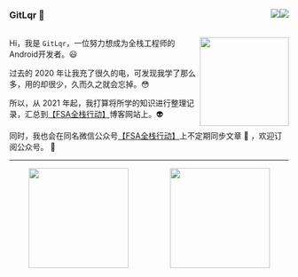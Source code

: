 <div style="display:flex;flex-direction:row;justify-content: space-between;align-items: center;">
  <h3 style="display:inline-block">GitLqr 👋 </h3>
  <div style="display: flex;align-items: center;">
      <img src="https://img.shields.io/badge/微信公众号-FSA全栈行动-brightgreen"/>
      <img src="https://visitor-badge.glitch.me/badge?page_id=GitLqr.GitLqr"/>
  </div>
</div>

<p>
<img align="right" height="160" width="160" src="https://cdn.jsdelivr.net/gh/FullStackAction/PicBed@resource/image/20210110171035.png" />

Hi，我是 `GitLqr`，一位努力想成为全栈工程师的Android开发者。😃

过去的 2020 年让我充了很久的电，可发现我学了那么多，用的却很少，久而久之就会忘掉。😳

所以，从 2021 年起，我打算将所学的知识进行整理记录，汇总到[【FSA全栈行动】](https://fullstackaction.com/)博客网站上。👽

同时，我也会在同名微信公众号[【FSA全栈行动】](https://cdn.jsdelivr.net/gh/FullStackAction/PicBed@resource/image/20210131111432.png)上不定期同步文章 📖 ，欢迎订阅公众号。 🎉

<!--
https://cdn.jsdelivr.net/gh/FullStackAction/PicBed@resource/image/20210110171035.png
-->
</p>

---


<div style="display:flex; flex-direction:row; justify-content:space-around;">
<img height="180" align="left" src="https://github-readme-stats.vercel.app/api?username=GitLqr&show_icons=true" />
<img height="180" align="right" src="https://github-readme-stats.vercel.app/api/top-langs/?username=GitLqr&langs_count=10&layout=compact" />
</div>

  
<!--
**GitLqr/GitLqr** is a ✨ _special_ ✨ repository because its `README.md` (this file) appears on your GitHub profile.

Here are some ideas to get you started:

- 🔭 I’m currently working on ...
- 🌱 I’m currently learning ...
- 👯 I’m looking to collaborate on ...
- 🤔 I’m looking for help with ...
- 💬 Ask me about ...
- 📫 How to reach me: ...
- 😄 Pronouns: ...
- ⚡ Fun fact: ...
-->
